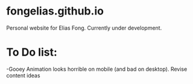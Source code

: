 fongelias.github.io
===================
Personal website for Elias Fong. Currently under development.

To Do list:
===================
-Gooey Animation looks horrible on mobile (and bad on desktop). Revise content ideas